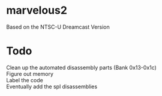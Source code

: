 # marvelous2
  Based on the NTSC-U Dreamcast Version

# Todo
  Clean up the automated disassembly parts (Bank 0x13-0x1c)\
  Figure out memory\
  Label the code\
  Eventually add the spl disassemblies
